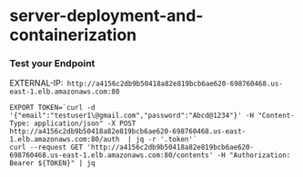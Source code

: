# server-deployment-and-containerization

### Test your Endpoint
EXTERNAL-IP:` http://a4156c2db9b50418a82e819bcb6ae620-698760468.us-east-1.elb.amazonaws.com:80`

```commandline
EXPORT TOKEN=`curl -d '{"email":"testuser1\@gmail.com","password":"Abcd@1234"}' -H "Content-Type: application/json" -X POST http://a4156c2db9b50418a82e819bcb6ae620-698760468.us-east-1.elb.amazonaws.com:80/auth  | jq -r '.token'`
curl --request GET 'http://a4156c2db9b50418a82e819bcb6ae620-698760468.us-east-1.elb.amazonaws.com:80/contents' -H "Authorization: Bearer ${TOKEN}" | jq 
```